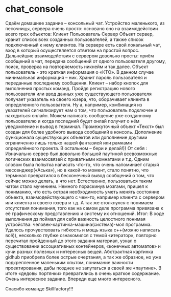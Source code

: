 # chat_console

Сдаём домашнее задание – консольный чат.
Устройство маленького, из песочницы, сервера очень просто: основано оно на взаимодействии всего трех объектов:
Клиент
Пользователь
Сервер
Объект сервер, хранит список всех созданных пользователей, а также список подключенный к нему клиентов. На сервере есть свой локальный чат, вход в который 
осуществляется ответом на простой вопрос. Дальнейшие взаимодействия с сервером довольно просты: приём сообщений в чат, передача сообщений от одного пользователя другому, поиск, проверка на повторяемость никнейм и так далее.
Объект пользователь - это краткая информация о «КТО». В данном случае минимальная информация – ник. Хранит пароль пользователя и переданные последнему сообщения. 
Клиент – набор кнопок для выполнения простых команд. Пройдя регистрацию нового пользователя или ввод данных уже существующего пользователя получает указатель на своего юзера, что, оборачивает клиента в определенного пользователя. Ну а, например, комбинация из указателей сигнализирует нам о том, что пользователь подключен и  находиться онлайн. Можем написать сообщение уже созданному пользователю и когда последний будет онлай получит о нём уведомление и вывод в терминал. 
Промежуточный объект «Текст» был создан для более удобного вывода сообщений в консоль.
Дополнение функционала существующих объектов или дополнение другими ограниченно лишь только нашей фантазией или рамками определённого проекта. В остальном – бери и делай!))
	От себя :
Изначально сервер был довольно большой паутиной всевозможных логических взаимосвязей с приватными комнатами и т.д. Одним словом была попытка написать что-то, что очень напоминает старый мессенджер(«Аська»), но в какой-то момент, стало понятно, что терминал превратился в бесконечный вывод сообщений о том, что сейчас можно делать, а что нет. Естественно, пользоваться таким чатом стало мучением. 
Немного пораскинув мозгами, пришел к пониманию, что есть острая необходимость уметь менять состояние объекта, взаимодействующего с чем-то, например клиента с сервером или клиента и своего юзера и т.д. А так же столкнулся с понимаем отсутствия понимания, того как на самом деле программа привязана к её графическому представлению и систему их отношений. 
	Итог:
В ходе выполнения дз поймал для себя важность целостного понимая  устройства: человек-картинка-машина(система)-моя программа.  Удалось прочувствовать гибкость и мощь языка с++(можно написать всё)), несколько глубже ознакомился с темой «итератор», повторно перечитал пройденный  до этого задания материал, узнал о существовании ассоциативных контейнеров, «конечных автоматов» и кучи разных полезных и интересных вещей. Абстрактная картинка gidhub приобрела более острые очертания, а так же образное, но уже подкрепленное маленьким опытом, понимание важности проектирования, дабы позднее не запутаться в своей же «паутине».
В итоге «дедовы портянки» превратились в очень краткое содержание.
Очень интересное задание. Впереди еще много интересного. 

Спасибо команде Skillfactory!!! 


